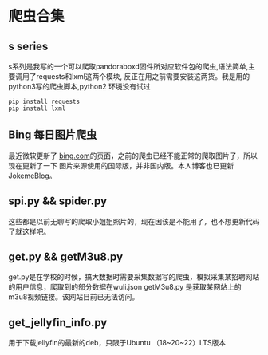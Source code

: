 # 爬虫合集

## s series

s系列是我写的一个可以爬取pandoraboxd固件所对应软件包的爬虫,语法简单,主要调用了requests和lxml这两个模块,
反正在用之前需要安装这两货。我是用的python3写的爬虫脚本,python2 环境没有试过

```
pip install requests
pip install lxml
```

## Bing 每日图片爬虫

最近微软更新了 [bing.com](https://bing.com)的页面，之前的爬虫已经不能正常的爬取图片了，所以现在更新了一下
图片来源使用的国际版，并非国内版。本人博客也已更新 [JokemeBlog](https://jokeme.top/p/python_spider_download_bing_wallpaper/)。

## spi.py && spider.py

这些都是以前无聊写的爬取小姐姐照片的，现在因该是不能用了，也不想更新代码了就这样吧。

## get.py && getM3u8.py

get.py是在学校的时候，搞大数据时需要采集数据写的爬虫，模拟采集某招聘网站的用户信息，爬取到的部分数据在wuli.json
getM3u8.py 是获取某网站上的m3u8视频链接。该网站目前已无法访问。

## get_jellyfin_info.py
用于下载jellyfin的最新的deb，只限于Ubuntu （18~20~22）LTS版本

